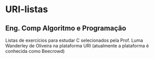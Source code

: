<h1>URI-listas</h1>

<h2>Eng. Comp Algoritmo e Programação</h2>

Listas de exercícios para estudar C selecionados pela Prof. Luma Wanderley de Oliveira na plataforma URI (atualmente a plataforma é conhecida como Beecrowd) 
